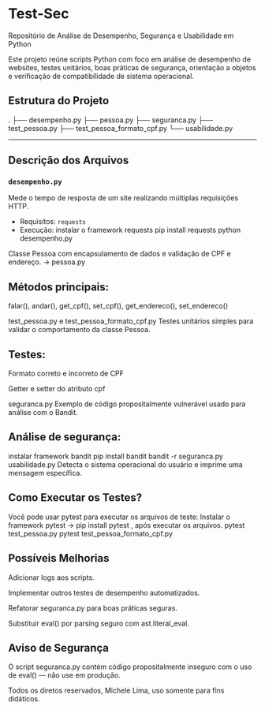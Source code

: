 # Test-Sec

Repositório de Análise de Desempenho, Segurança e Usabilidade em Python

Este projeto reúne scripts Python com foco em análise de desempenho de websites, testes unitários, boas práticas de segurança, orientação a objetos e verificação de compatibilidade de sistema operacional.

## Estrutura do Projeto

.
├── desempenho.py
├── pessoa.py
├── seguranca.py
├── test_pessoa.py
├── test_pessoa_formato_cpf.py
└── usabilidade.py

---

##  Descrição dos Arquivos

### `desempenho.py`
Mede o tempo de resposta de um site realizando múltiplas requisições HTTP.

- Requisitos: `requests`
- Execução:
  instalar o framework requests
  pip install requests
  python desempenho.py
  

Classe Pessoa com encapsulamento de dados e validação de CPF e endereço. -> pessoa.py



## Métodos principais:

falar(), andar(), get_cpf(), set_cpf(), get_endereco(), set_endereco()

test_pessoa.py e test_pessoa_formato_cpf.py
Testes unitários simples para validar o comportamento da classe Pessoa.




 ## Testes:

Formato correto e incorreto de CPF

Getter e setter do atributo cpf

seguranca.py
Exemplo de código propositalmente vulnerável usado para análise com o Bandit.





 ## Análise de segurança:

instalar framework bandit
pip install bandit
bandit -r seguranca.py
usabilidade.py
Detecta o sistema operacional do usuário e imprime uma mensagem específica.


## Como Executar os Testes?
Você pode usar pytest para executar os arquivos de teste:
Instalar o framework pytest -> pip install pytest , após executar os arquivos.
pytest test_pessoa.py
pytest test_pessoa_formato_cpf.py




 ## Possíveis Melhorias

Adicionar logs aos scripts.

Implementar outros testes de desempenho automatizados.

Refatorar seguranca.py para boas práticas seguras.

Substituir eval() por parsing seguro com ast.literal_eval.



 ## Aviso de Segurança
O script seguranca.py contém código propositalmente inseguro com o uso de eval() — não use em produção.


 Todos os diretos reservados, Michele Lima, uso somente para fins didáticos.
